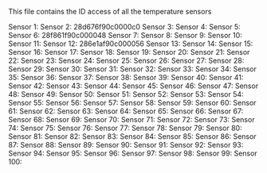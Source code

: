This file contains the ID access of all the temperature sensors

Sensor 1:
Sensor 2: 28d676f90c0000c0
Sensor 3:
Sensor 4:
Sensor 5:
Sensor 6: 28f861f90c000048
Sensor 7:
Sensor 8:
Sensor 9:
Sensor 10:
Sensor 11:
Sensor 12: 286e1af90c000056
Sensor 13:
Sensor 14:
Sensor 15:
Sensor 16:
Sensor 17:
Sensor 18:
Sensor 19:
Sensor 20:
Sensor 21:
Sensor 22:
Sensor 23:
Sensor 24:
Sensor 25:
Sensor 26:
Sensor 27:
Sensor 28:
Sensor 29:
Sensor 30:
Sensor 31:
Sensor 32:
Sensor 33:
Sensor 34:
Sensor 35:
Sensor 36:
Sensor 37:
Sensor 38:
Sensor 39:
Sensor 40:
Sensor 41:
Sensor 42:
Sensor 43:
Sensor 44:
Sensor 45:
Sensor 46:
Sensor 47:
Sensor 48:
Sensor 49:
Sensor 50:
Sensor 51:
Sensor 52:
Sensor 53:
Sensor 54:
Sensor 55:
Sensor 56:
Sensor 57:
Sensor 58:
Sensor 59:
Sensor 60:
Sensor 61:
Sensor 62:
Sensor 63:
Sensor 64:
Sensor 65:
Sensor 66:
Sensor 67:
Sensor 68:
Sensor 69:
Sensor 70:
Sensor 71:
Sensor 72:
Sensor 73:
Sensor 74:
Sensor 75:
Sensor 76:
Sensor 77:
Sensor 78:
Sensor 79:
Sensor 80:
Sensor 81:
Sensor 82:
Sensor 83:
Sensor 84:
Sensor 85:
Sensor 86:
Sensor 87:
Sensor 88:
Sensor 89:
Sensor 90:
Sensor 91:
Sensor 92:
Sensor 93:
Sensor 94:
Sensor 95:
Sensor 96:
Sensor 97:
Sensor 98:
Sensor 99:
Sensor 100: